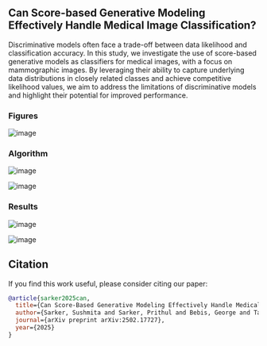 ## Can Score-based Generative Modeling Effectively Handle Medical Image Classification?

Discriminative models often face a trade-off between data likelihood and classification accuracy. In this study, we investigate the use of score-based generative models as classifiers for medical images, with a focus on mammographic images. By leveraging their ability to capture underlying data distributions in closely related classes and achieve competitive likelihood values, we aim to address the limitations of discriminative models and highlight their potential for improved performance.

### Figures

![image](https://github.com/user-attachments/assets/60b76aa5-5ee0-47b2-91c0-355420299ac2)


### Algorithm

![image](https://github.com/user-attachments/assets/3143097a-0c46-4cd1-8094-7d2ba5f0d55f)

![image](https://github.com/user-attachments/assets/c6babefa-c624-4d41-8ef1-6eda1cdc1ba4)



### Results

![image](https://github.com/user-attachments/assets/b5d3a729-080d-4382-912a-3acb00d97e50)

![image](https://github.com/user-attachments/assets/16c7fd31-9bcb-40e4-bb2c-3e426e660541)


## Citation

If you find this work useful, please consider citing our paper:

```bibtex
@article{sarker2025can,
  title={Can Score-Based Generative Modeling Effectively Handle Medical Image Classification?},
  author={Sarker, Sushmita and Sarker, Prithul and Bebis, George and Tavakkoli, Alireza},
  journal={arXiv preprint arXiv:2502.17727},
  year={2025}
}


